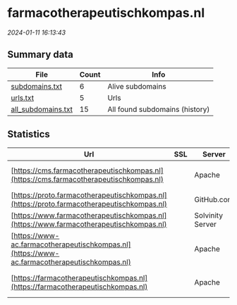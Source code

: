 # farmacotherapeutischkompas.nl
*2024-01-11 16:13:43*
## Summary data
| File       | Count | Info |
|------------|-------|------|
|[subdomains.txt](/data/farmacotherapeutischkompas.nl/subdomains.txt)|6|Alive subdomains|
|[urls.txt](/data/farmacotherapeutischkompas.nl/urls.txt)|5|Urls|
|[all_subdomains.txt](/data/farmacotherapeutischkompas.nl/all_subdomains.txt)|15|All found subdomains (history)|
## Statistics
| Url | SSL | Server | Cookie | HSTS | CSP | XFO | XXP | RP | Tech |Title |
|------------|-------|------|------|------|------|------|------|------|------|------|
|[https://cms.farmacotherapeutischkompas.nl](https://cms.farmacotherapeutischkompas.nl)| |Apache| | | | | |:white_check_mark: |Apache HTTP Serv...|403 Forbidden|
|[https://proto.farmacotherapeutischkompas.nl](https://proto.farmacotherapeutischkompas.nl)| |GitHub.com| | | | | |:white_check_mark: |Fastly GitHub Pa...|Pharmacotherapeu...|
|[https://www.farmacotherapeutischkompas.nl](https://www.farmacotherapeutischkompas.nl)| |Solvinity Server|:warning: |:white_check_mark: |:warning: |:white_check_mark: |:white_check_mark: |:white_check_mark: |Bloomreach HSTS...|Farmacotherapeut...|
|[https://www-ac.farmacotherapeutischkompas.nl](https://www-ac.farmacotherapeutischkompas.nl)| |Apache| | | | | |:white_check_mark: |Apache HTTP Serv...|401 Unauthorized|
|[https://farmacotherapeutischkompas.nl](https://farmacotherapeutischkompas.nl)| |Apache|:warning: |:white_check_mark: |:warning: |:white_check_mark: |:white_check_mark: |:white_check_mark: |Apache HTTP Serv...|301 Moved Perman...|